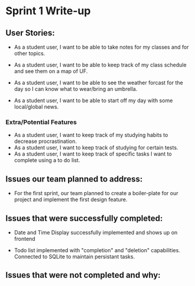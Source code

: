 # Sprint 1 Write-up

## User Stories:

* As a student user, I want to be able to take notes for my classes and for other topics.

* As a student user, I want to be able to keep track of my class schedule and see them on a map of UF.

* As a student user, I want to be able to see the weather forcast for the day so I can know what to wear/bring an umbrella.

* As a student user, I want to be able to start off my day with some local/global news.


### Extra/Potential Features
* As a student user, I want to keep track of my studying habits to decrease procrastination.
* As a student user, I want to keep track of studying for certain tests.
* As a student user, I want to keep track of specific tasks I want to complete using a to do list.


## Issues our team planned to address:
* For the first sprint, our team planned to create a boiler-plate for our project and implement the first design feature.

## Issues that were successfully completed:
* Date and Time Display successfully implemented and shows up on frontend

* Todo list implemented with "completion" and "deletion" capabilities. Connected to SQLite to maintain persistant tasks.

## Issues that were not completed and why:
